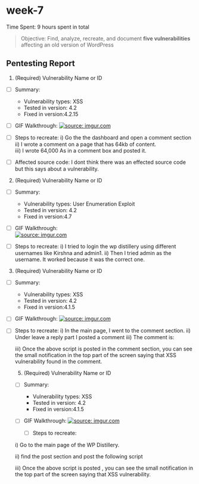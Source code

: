# week-7

Time Spent:  9 hours spent in total

> Objective: Find, analyze, recreate, and document **five vulnerabilities** affecting an old version of WordPress

## Pentesting Report
1. (Required) Vulnerability Name or ID
  - [ ] Summary: 
    - Vulnerability types: XSS
    - Tested in version: 4.2
    - Fixed in version:4.2.15 
     
  - [ ] GIF Walkthrough:  <a href="https://imgur.com/bbqmO2N"><img src="https://i.imgur.com/bbqmO2N.gif" title="source: imgur.com" /></a>
  - [ ] Steps to recreate: 
  i)  Go the the dashboard and open a comment section 
  ii) I wrote a comment on a page that has 64kb of content.  
  iii) I wrote 64,000 As in a comment box and posted it. 
 
  - [ ] Affected source code: I dont think there was an effected source code but this says about a vulnerability.
  
  
 2. (Required) Vulnerability Name or ID
  - [ ] Summary: 
    - Vulnerability types: User Enumeration Exploit
    - Tested in version: 4.2
    - Fixed in version:4.7
     
  - [ ] GIF Walkthrough:  
  <a href="https://imgur.com/w8GCqm9"><img src="https://i.imgur.com/w8GCqm9.gif" title="source: imgur.com" /></a>

  - [ ] Steps to recreate:
  i) I tried to login the wp distillery using different usernames like Kirshna and admin1. 
  ii)  Then I tried admin as the username. It worked because it was the correct one.
 
 
 
 3. (Required) Vulnerability Name or ID
  - [ ] Summary: 
    - Vulnerability types: XSS
    - Tested in version: 4.2
    - Fixed in version:4.1.5
     
  - [ ] GIF Walkthrough:   <a href="https://imgur.com/RRTkK6V"><img src="https://i.imgur.com/RRTkK6V.gif" title="source: imgur.com" /></a>
  
  - [ ] Steps to recreate: 
  i)  In the main page, I went to the comment section.
  ii)  Under leave a reply part I posted a comment
  iii) The comment is: <script>while(1)/{alert(document.cookie);}<script>
  iv) Once this is commented it shows that this is a vulnerability on the top of the screen.
  
  - [ ] Affected source code: there is not an affected cource code however this says about a vulnerability.
  
  
  4. (Required) Vulnerability Name or ID
  - [ ] Summary: 
    - Vulnerability types: XSS
    - Tested in version: 4.2
    - Fixed in version:4.1.15  
  - [ ] GIF Walkthrough:  <a href="https://imgur.com/Fiwtvn5"><img src="https://i.imgur.com/Fiwtvn5.gif" title="source: imgur.com" /></a>
  - [ ] Steps to recreate:
  
  i) Go to the WP Distillery main page 
  
  ii) Post a comment:
  <script>“alert (XSS in a comment”)</script>
  
  iii) Once the above script is posted in the comment section, you can see the small notification in the top part of the screen saying that XSS vulnerability found in the comment.
  
  
  
    
  5. (Required) Vulnerability Name or ID
  - [ ] Summary: 
    - Vulnerability types: XSS
    - Tested in version: 4.2
    - Fixed in version:4.1.5  
  - [ ] GIF Walkthrough: <a href="https://imgur.com/3q2eYPm"><img src="https://i.imgur.com/3q2eYPm.gif" title="source: imgur.com" /></a>
    
    
     - [ ] Steps to recreate:
  
  i) Go to the main page of the WP Distillery.
  
  ii) find the post section and post the following script
  
  <script>alert ("XSS in a comment”)</script>
  
  iii) Once the above script is posted , you can see the small notification in the top part of the screen saying that XSS vulnerability.
    
    
    
   
